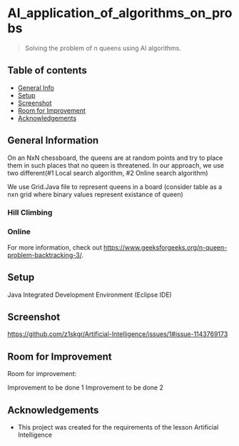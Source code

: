 # AI_application_of_algorithms_on_probs
> Solving the problem of n queens using AI algorithms.

## Table of contents
* [General Info](#general-information)
* [Setup](#installation)
* [Screenshot](#screenshot)
* [Room for Improvement](#installation)
* [Acknowledgements](#acknowledgements)

## General Information
On an NxN chessboard, the queens are at random points and try to place them in such places that no queen is threatened. 
In our approach, we use two different(#1 Local search algorithm, #2 Online search algorithm)

We use Grid.Java file to represent queens in a board (consider table as a nxn grid where binary values represent existance of queen)

### Hill Climbing

### Online 

For more information, check out https://www.geeksforgeeks.org/n-queen-problem-backtracking-3/.


## Setup
Java Integrated Development Environment (Eclipse IDE)

## Screenshot
https://github.com/z1skgr/Artificial-Intelligence/issues/1#issue-1143769173

## Room for Improvement
Room for improvement:

Improvement to be done 1
Improvement to be done 2




## Acknowledgements
- This project was created for the requirements of the lesson Artificial Intelligence

